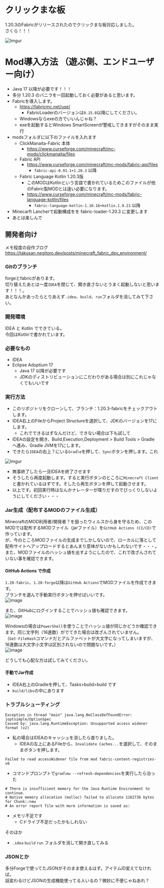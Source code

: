 # クリックまな板
1.20.3のFabricがリリースされたのでクリックまな板対応しました。  
さくら！！！

![Imgur](https://imgur.com/aVBfsrL.png)

# Mod導入方法 （遊ぶ側、エンドユーザー向け）
- Java 17 以降が必要です！！！
- 多分 1.20.3 のバニラを一回起動しておく必要があると思います。
- Fabricを導入します。
    - https://fabricmc.net/use/
      - FabricLoaderのバージョンは`0.15.0`以降にしてください。
    - Windowsならexeの方でいいんじゃね？
    - exeを起動するとWindows SmartScreenが警戒してきますがそのまま実行
- modsフォルダに以下のファイルを入れます
    - ClickManaita-Fabric 本体
        - https://www.curseforge.com/minecraft/mc-mods/clickmanaita/files
    - Fabric API
        - https://www.curseforge.com/minecraft/mc-mods/fabric-api/files
          - `fabric-api-0.91.1+1.20.3` 以降
    - Fabric Language Kotlin 1.20.3版
        - このMODはKotlinという言語で書かれているためこのファイルが他のFabric製MODとは違い必要になります。
        - https://www.curseforge.com/minecraft/mc-mods/fabric-language-kotlin/files
          - `fabric-language-kotlin-1.10.16+kotlin.1.9.21` 以降
- Minecarft Lancherで起動構成をを fabric-loader-1.20.3 に変更します
- あとは楽しんで

## 開発者向け

メモ程度の自作ブログ  
https://takusan.negitoro.dev/posts/minecraft_fabric_dev_environment/

### Gitのブランチ
forgeとfabricがあります。  
切り替えたあとは一度`IDEA`を閉じて、開き直さないとうまく起動しないと思います！！！。  
あとなんかあったらとりあえず`.idea`、`build`、`run`フォルダを消してみて下さい。

### 開発環境
IDEA と Kotlin でできている。  
今回はKotlinで書かれています。

### 必要なもの
- IDEA
- Eclipse Adoptium 17
  - Java 17 以降が必要です
  - JDKのディストリビューションにこだわりがある場合は別にこれじゃなくてもいいです

### 実行方法
- このリポジトリをクローンして、ブランチ：1.20.3-fabricをチェックアウトします。
- IDEA右上のFileからProject Structureを選択して、JDKのバージョンを17にします。
   - これでできるはずなんだけど、できない場合は下も試して
- IDEAの設定を開き、Build,Execution,Deployment > Build Tools > Gradle へ進み、Gradle JVMを17にします。
- できたら`IDEA`の右上？にいる`Gradle`を押して、`Sync`ボタンを押します。これ

![Imgur](https://imgur.com/0ra6jbW.png)  

- 無事終了したら一旦IDEAを終了させます
- そうしたら再度起動します。すると実行ボタンのところに`Minecraft Client`と書かれているはずです。そしたら再生ボタンを押して起動させます。
- 以上です。初回実行時はなんかナレーターが喋りだすのでびっくりしないようにしてください・・・

### Jar生成（配布するMODのファイル生成）
MinecraftのMOD利用者/開発者？を狙ったウィルスから身を守るため、このMODでは配布するMODファイル（jarファイル）を`GitHub Actions (CI/CD)`で作っています。  
が、今のところMODファイルの生成までしかしないので、ローカルに落として配布サイトへアップロードするとあんまり意味がないかもしれないです・・・。  
また、MODファイルのハッシュ値を出すようにしたので、これで改ざんされていない事を確認できます。

#### GitHub Actions で作成
`1.20-fabric`、`1.20-forge`以降は`GitHub Actions`でMODファイルを作成できます。  
ブランチを選んで手動実行ボタンを押せばいいです。  
![image](https://github.com/takusan23/ClickManaita2/assets/32033405/ac87cda2-ec4d-42aa-a239-42107c2ce101)

また、GitHubにログインすることでハッシュ値も確認できます。  
![image](https://github.com/takusan23/ClickManaita2/assets/32033405/860dfc63-141b-4960-b04d-f01a62728026)

Windowsの場合は`PowerShell`を使うことでハッシュ値が同じかどうか確認できます。同じ文字列（16進数）がでてきた場合は改ざんされていません。  
（`Get-FileHash`コマンドだとアルファベットが大文字になってしまいますが、16進数は大文字小文字は区別されないので問題ないです。）  
![image](https://github.com/takusan23/ClickManaita2/assets/32033405/7af7c31a-caa9-43ee-b393-88758082af9e)

どうしても心配な方は試してみてください。

#### 手動でJar作成
- IDEA右上のGradleを押して、Tasks>build>build です  
- `build/libs`の中にあります

### トラブルシューティング
```
Exception in thread "main" java.lang.NoClassDefFoundError: joptsimple/OptionSpec
Caused by: java.lang.RuntimeException: Unsupported access widener format (v2)
```

- 私の場合はIDEAのキャッシュを消したら直りました。
  - IDEAの左上にあるFileから、`Invalidate Caches...`を選択して、そのままボタンを押します。

```
Failed to read accessWidener file from mod fabric-content-registries-v0
```

- コマンドプロンプトで`gradlew --refresh-dependencies`を実行したら治った

```
# There is insufficient memory for the Java Runtime Environment to continue.
# Native memory allocation (malloc) failed to allocate 1162736 bytes for Chunk::new
# An error report file with more information is saved as:
```

- メモリ不足です
  - Cドライブ不足だったかもしれない

そのほか

- `.idea` `build` `run` フォルダを消して開き直してみる

### JSONとか
多分Forgeで使ってたJSONがそのまま使えるはず。アイテムID変えてなければ。  
話変わるけどJSONの生成機能使ってる人いるの？微妙に不便じゃねあれ？
